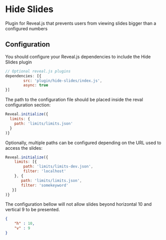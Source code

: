 # Hide Slides

Plugin for Reveal.js that prevents users from viewing slides bigger than a configured numbers

## Configuration
You should configure your Reveal.js dependencies to include the Hide Slides plugin

```javascript
// Optional reveal.js plugins
dependencies: [{
        src: 'plugin/hide-slides/index.js',
        async: true
}]
```

The path to the configuration file should be placed inside the reval configuration section:

```javascript
Reveal.initialize({
  limits: {
    path: 'limits/limits.json'
  }
)}

```

Optionally, multiple paths can be configured depending on the URL used to access the slides:

```javascript
Reveal.initialize({
	limits: [{
		path: 'limits/limits-dev.json',
		filter: 'localhost'
    }, {
       path: 'limits/limits.json',
       filter: 'somekeyword'
   }]
)}

```


The configuration bellow will not allow slides beyond horizontal 10 and vertical 9 to be presented.

```json
{
    "h" : 10,
    "v" : 9
}
```

